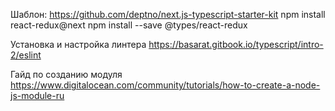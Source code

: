 Шаблон: https://github.com/deptno/next.js-typescript-starter-kit
npm install react-redux@next
npm install --save @types/react-redux

Установка и настройка линтера
https://basarat.gitbook.io/typescript/intro-2/eslint

Гайд по созданию модуля https://www.digitalocean.com/community/tutorials/how-to-create-a-node-js-module-ru
